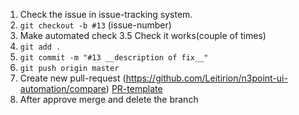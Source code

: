 1. Check the issue in issue-tracking system.
2. ```git checkout -b #13``` (issue-number)
3. Make automated check
3.5 Check it works(couple of times)
4. ``` git add . ```
5. ``` git commit -m "#13 __description of fix__" ```
6. ``` git push origin master ```
7. Create new pull-request (https://github.com/Leitirion/n3point-ui-automation/compare) 
[PR-template](https://github.com/mikementor/n3point-main/blob/master/templates/pull-request.md)
8. After approve merge and delete the branch
